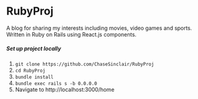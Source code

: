 # RubyProj

A blog for sharing my interests including movies, video games and sports. Written in Ruby on Rails using React.js components.

##### Set up project locally
1. `git clone https://github.com/ChaseSinclair/RubyProj`
1. `cd RubyProj`
1. `bundle install`
1. `bundle exec rails s -b 0.0.0.0`
1. Navigate to http://localhost:3000/home
